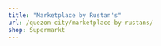 ```yaml
---
title: "Marketplace by Rustan's"
url: /quezon-city/marketplace-by-rustans/
shop: Supermarkt
---
```

